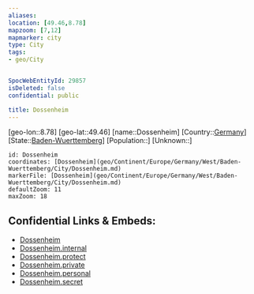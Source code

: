 ```yaml
---
aliases: 
location: [49.46,8.78]
mapzoom: [7,12] 
mapmarker: city 
type: City
tags:
- geo/City


SpocWebEntityId: 29857
isDeleted: false
confidential: public

title: Dossenheim
---
```

[geo-lon::8.78]
[geo-lat::49.46]
[name::Dossenheim]
[Country::[Germany](geo/Continent/Europe/Germany.md)]
[State::[Baden-Wuerttemberg](geo/Continent/Europe/Germany/West/Baden-Wuerttemberg.md)]
[Population::]
[Unknown::]


```leaflet
id: Dossenheim
coordinates: [Dossenheim](geo/Continent/Europe/Germany/West/Baden-Wuerttemberg/City/Dossenheim.md)
markerFile: [Dossenheim](geo/Continent/Europe/Germany/West/Baden-Wuerttemberg/City/Dossenheim.md)
defaultZoom: 11 
maxZoom: 18
```


## Confidential Links & Embeds: 
- [Dossenheim](../../../../../../../../_public/geo/Continent/Europe/Germany/West/Baden-Wuerttemberg/City/Dossenheim.md) 
- [Dossenheim.internal](../../../../../../../../_internal/geo/Continent/Europe/Germany/West/Baden-Wuerttemberg/City/Dossenheim.internal.md) 
- [Dossenheim.protect](../../../../../../../../_protect/geo/Continent/Europe/Germany/West/Baden-Wuerttemberg/City/Dossenheim.protect.md) 
- [Dossenheim.private](../../../../../../../../_private/geo/Continent/Europe/Germany/West/Baden-Wuerttemberg/City/Dossenheim.private.md) 
- [Dossenheim.personal](../../../../../../../../_personal/geo/Continent/Europe/Germany/West/Baden-Wuerttemberg/City/Dossenheim.personal.md) 
- [Dossenheim.secret](../../../../../../../../_secret/geo/Continent/Europe/Germany/West/Baden-Wuerttemberg/City/Dossenheim.secret.md) 
